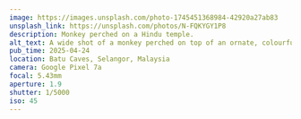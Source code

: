 ```yaml
---
image: https://images.unsplash.com/photo-1745451368984-42920a27ab83
unsplash_link: https://unsplash.com/photos/N-FQKYGY1P8
description: Monkey perched on a Hindu temple.
alt_text: A wide shot of a monkey perched on top of an ornate, colourful Hindu temple. The background is a huge mass of trees and foliage.
pub_time: 2025-04-24
location: Batu Caves, Selangor, Malaysia
camera: Google Pixel 7a
focal: 5.43mm
aperture: 1.9
shutter: 1/5000
iso: 45
---
```

